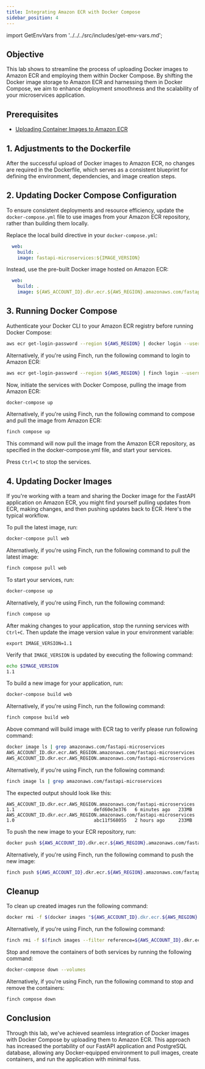 ```yaml
---
title: Integrating Amazon ECR with Docker Compose
sidebar_position: 4
---
```

import GetEnvVars from '../../../src/includes/get-env-vars.md';

## Objective

This lab shows to streamline the process of uploading Docker images to Amazon ECR and employing them within Docker Compose. By shifting the Docker image storage to Amazon ECR and harnessing them in Docker Compose, we aim to enhance deployment smoothness and the scalability of your microservices application.

## Prerequisites

- [Uploading Container Images to Amazon ECR](upload-ecr.md)

<!--This is a shared file at src/includes/get-env-vars.md that tells users to navigate to the 'python-fastapi-demo-docker' directory where their environment variables are sourced.-->
<GetEnvVars />

## 1. Adjustments to the Dockerfile

After the successful upload of Docker images to Amazon ECR, no changes are required in the Dockerfile, which serves as a consistent blueprint for defining the environment, dependencies, and image creation steps.

## 2. Updating Docker Compose Configuration

To ensure consistent deployments and resource efficiency, update the `docker-compose.yml` file to use images from your Amazon ECR repository, rather than building them locally.

Replace the local build directive in your `docker-compose.yml`:

```yaml
  web:
    build: .
    image: fastapi-microservices:${IMAGE_VERSION}
```

Instead, use the pre-built Docker image hosted on Amazon ECR:

```yaml
  web:
    build: .
    image: ${AWS_ACCOUNT_ID}.dkr.ecr.${AWS_REGION}.amazonaws.com/fastapi-microservices:${IMAGE_VERSION}
```

## 3. Running Docker Compose

Authenticate your Docker CLI to your Amazon ECR registry before running Docker Compose:

```bash
aws ecr get-login-password --region ${AWS_REGION} | docker login --username AWS --password-stdin ${AWS_ACCOUNT_ID}.dkr.ecr.${AWS_REGION}.amazonaws.com
```

Alternatively, if you're using Finch, run the following command to login to Amazon ECR:

```bash
aws ecr get-login-password --region ${AWS_REGION} | finch login --username AWS --password-stdin ${AWS_ACCOUNT_ID}.dkr.ecr.${AWS_REGION}.amazonaws.com
```

Now, initiate the services with Docker Compose, pulling the image from Amazon ECR:

```bash
docker-compose up
```

Alternatively, if you're using Finch, run the following command to compose and pull the image from Amazon ECR:

```bash
finch compose up
```

This command will now pull the image from the Amazon ECR repository, as specified in the docker-compose.yml file, and start your services.

Press `Ctrl+C` to stop the services.

## 4. Updating Docker Images

If you're working with a team and sharing the Docker image for the FastAPI application on Amazon ECR, you might find yourself pulling updates from ECR, making changes, and then pushing updates back to ECR. Here's the typical workflow.

To pull the latest image, run:

```bash
docker-compose pull web
```

Alternatively, if you're using Finch, run the following command to pull the latest image:

```bash
finch compose pull web
```

To start your services, run:

```bash
docker-compose up
```

Alternatively, if you're using Finch, run the following command:

```bash
finch compose up
```

After making changes to your application, stop the running services with `Ctrl+C`.
Then update the image version value in your environment variable:

```
export IMAGE_VERSION=1.1
```
Verify that `IMAGE_VERSION` is updated by executing the following command:

```bash
echo $IMAGE_VERSION
1.1
```

To build a new image for your application, run:

```bash
docker-compose build web
```

Alternatively, if you're using Finch, run the following command:

```bash
finch compose build web
```

Above command will build image with ECR tag to verify please run following command:

```bash
docker image ls | grep amazonaws.com/fastapi-microservices
AWS_ACCOUNT_ID.dkr.ecr.AWS_REGION.amazonaws.com/fastapi-microservices   1.1                             defd60e3e376   6 minutes ago   233MB
AWS_ACCOUNT_ID.dkr.ecr.AWS_REGION.amazonaws.com/fastapi-microservices   1.0                             abc11f568055   2 hours ago     233MB
```

Alternatively, if you're using Finch, run the following command:

```bash
finch image ls | grep amazonaws.com/fastapi-microservices
```

The expected output should look like this:

```text
AWS_ACCOUNT_ID.dkr.ecr.AWS_REGION.amazonaws.com/fastapi-microservices   1.1                             defd60e3e376   6 minutes ago   233MB
AWS_ACCOUNT_ID.dkr.ecr.AWS_REGION.amazonaws.com/fastapi-microservices   1.0                             abc11f568055   2 hours ago     233MB
```

To push the new image to your ECR repository, run:

```bash
docker push ${AWS_ACCOUNT_ID}.dkr.ecr.${AWS_REGION}.amazonaws.com/fastapi-microservices:${IMAGE_VERSION}
```

Alternatively, if you're using Finch, run the following command to push the new image:

```bash
finch push ${AWS_ACCOUNT_ID}.dkr.ecr.${AWS_REGION}.amazonaws.com/fastapi-microservices:${IMAGE_VERSION}
```

## Cleanup

To clean up created images run the following command:

```bash
docker rmi -f $(docker images "${AWS_ACCOUNT_ID}.dkr.ecr.${AWS_REGION}.amazonaws.com/*" -q)
```

Alternatively, if you're using Finch, run the following command:

```bash
finch rmi -f $(finch images --filter reference=${AWS_ACCOUNT_ID}.dkr.ecr.${AWS_REGION}.amazonaws.com -q)
```

Stop and remove the containers of both services by running the following command:

```bash
docker-compose down --volumes
```

Alternatively, if you're using Finch, run the following command to stop and remove the containers:

```bash
finch compose down
```

## Conclusion

Through this lab, we've achieved seamless integration of Docker images with Docker Compose by uploading them to Amazon ECR. This approach has increased the portability of our FastAPI application and PostgreSQL database, allowing any Docker-equipped environment to pull images, create containers, and run the application with minimal fuss.
